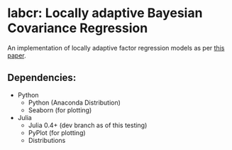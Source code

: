 # labcr: Locally adaptive Bayesian Covariance Regression

An implementation of locally adaptive factor regression models as per [this paper](http://jmlr.org/papers/volume15/durante14a/durante14a.pdf).

## Dependencies:
- Python
    - Python (Anaconda Distribution)
    - Seaborn (for plotting)
- Julia
    - Julia 0.4+ (dev branch as of this testing)
    - PyPlot (for plotting)
    - Distributions